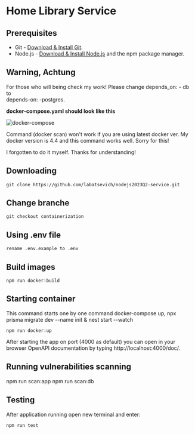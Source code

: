 # Home Library Service

## Prerequisites

- Git - [Download & Install Git](https://git-scm.com/downloads).
- Node.js - [Download & Install Node.js](https://nodejs.org/en/download/) and the npm package manager.

## Warning, Achtung

For those who will being check my work! Please change
    depends_on:
        - db
        to  
        depends-on:
        -postgres.

**docker-compose.yaml should look like this**

![docker-compose](https://github.com/labatsevich/nodejs2023Q2-service/assets/87633079/21984e67-c525-4b9e-bab8-0cb18eeb023c)


Command (docker scan) won't work if you are using latest docker ver. My docker version is 4.4 and this command works well. Sorry for this!  

I forgotten to do it myself. Thanks for understanding!

## Downloading

```
git clone https://github.com/labatsevich/nodejs2023Q2-service.git
```

## Change branche

```
git checkout containerization
```

## Using .env file

```
rename .env.example to .env
```

## Build images

```
npm run docker:build
```

## Starting container

This command starts one by one command docker-compose up, npx prisma migrate dev --name init & nest start --watch

```
npm run docker:up
```
After starting the app on port (4000 as default) you can open
in your browser OpenAPI documentation by typing http://localhost:4000/doc/.

## Running vulnerabilities scanning

npm run scan:app
npm run scan:db
## Testing

After application running open new terminal and enter:

```
npm run test
```
